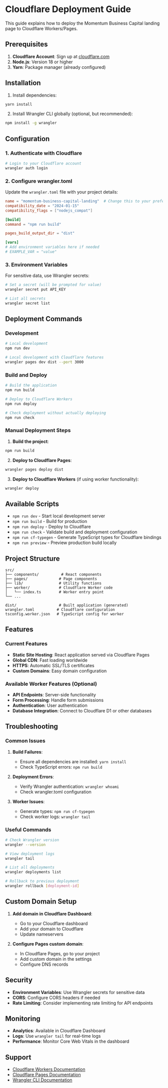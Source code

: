 # Cloudflare Deployment Guide

This guide explains how to deploy the Momentum Business Capital landing page to Cloudflare Workers/Pages.

## Prerequisites

1. **Cloudflare Account**: Sign up at [cloudflare.com](https://cloudflare.com)
2. **Node.js**: Version 18 or higher
3. **Yarn**: Package manager (already configured)

## Installation

1. Install dependencies:
```bash
yarn install
```

2. Install Wrangler CLI globally (optional, but recommended):
```bash
npm install -g wrangler
```

## Configuration

### 1. Authenticate with Cloudflare

```bash
# Login to your Cloudflare account
wrangler auth login
```

### 2. Configure wrangler.toml

Update the `wrangler.toml` file with your project details:

```toml
name = "momentum-business-capital-landing"  # Change this to your preferred name
compatibility_date = "2024-01-15"
compatibility_flags = ["nodejs_compat"]

[build]
command = "npm run build"

pages_build_output_dir = "dist"

[vars]
# Add environment variables here if needed
# EXAMPLE_VAR = "value"
```

### 3. Environment Variables

For sensitive data, use Wrangler secrets:

```bash
# Set a secret (will be prompted for value)
wrangler secret put API_KEY

# List all secrets
wrangler secret list
```

## Deployment Commands

### Development

```bash
# Local development
npm run dev

# Local development with Cloudflare features
wrangler pages dev dist --port 3000
```

### Build and Deploy

```bash
# Build the application
npm run build

# Deploy to Cloudflare Workers
npm run deploy

# Check deployment without actually deploying
npm run check
```

### Manual Deployment Steps

1. **Build the project**:
```bash
npm run build
```

2. **Deploy to Cloudflare Pages**:
```bash
wrangler pages deploy dist
```

3. **Deploy to Cloudflare Workers** (if using worker functionality):
```bash
wrangler deploy
```

## Available Scripts

- `npm run dev` - Start local development server
- `npm run build` - Build for production
- `npm run deploy` - Deploy to Cloudflare
- `npm run check` - Validate build and deployment configuration
- `npm run cf-typegen` - Generate TypeScript types for Cloudflare bindings
- `npm run preview` - Preview production build locally

## Project Structure

```
src/
├── components/          # React components
├── pages/              # Page components
├── lib/                # Utility functions
├── worker/             # Cloudflare Worker code
│   └── index.ts        # Worker entry point
└── ...

dist/                   # Built application (generated)
wrangler.toml          # Cloudflare configuration
tsconfig.worker.json   # TypeScript config for worker
```

## Features

### Current Features
- **Static Site Hosting**: React application served via Cloudflare Pages
- **Global CDN**: Fast loading worldwide
- **HTTPS**: Automatic SSL/TLS certificates
- **Custom Domains**: Easy domain configuration

### Available Worker Features (Optional)
- **API Endpoints**: Server-side functionality
- **Form Processing**: Handle form submissions
- **Authentication**: User authentication
- **Database Integration**: Connect to Cloudflare D1 or other databases

## Troubleshooting

### Common Issues

1. **Build Failures**:
   - Ensure all dependencies are installed: `yarn install`
   - Check TypeScript errors: `npm run build`

2. **Deployment Errors**:
   - Verify Wrangler authentication: `wrangler whoami`
   - Check wrangler.toml configuration

3. **Worker Issues**:
   - Generate types: `npm run cf-typegen`
   - Check worker logs: `wrangler tail`

### Useful Commands

```bash
# Check Wrangler version
wrangler --version

# View deployment logs
wrangler tail

# List all deployments
wrangler deployments list

# Rollback to previous deployment
wrangler rollback [deployment-id]
```

## Custom Domain Setup

1. **Add domain in Cloudflare Dashboard**:
   - Go to your Cloudflare dashboard
   - Add your domain to Cloudflare
   - Update nameservers

2. **Configure Pages custom domain**:
   - In Cloudflare Pages, go to your project
   - Add custom domain in the settings
   - Configure DNS records

## Security

- **Environment Variables**: Use Wrangler secrets for sensitive data
- **CORS**: Configure CORS headers if needed
- **Rate Limiting**: Consider implementing rate limiting for API endpoints

## Monitoring

- **Analytics**: Available in Cloudflare Dashboard
- **Logs**: Use `wrangler tail` for real-time logs
- **Performance**: Monitor Core Web Vitals in the dashboard

## Support

- [Cloudflare Workers Documentation](https://developers.cloudflare.com/workers/)
- [Cloudflare Pages Documentation](https://developers.cloudflare.com/pages/)
- [Wrangler CLI Documentation](https://developers.cloudflare.com/workers/wrangler/) 